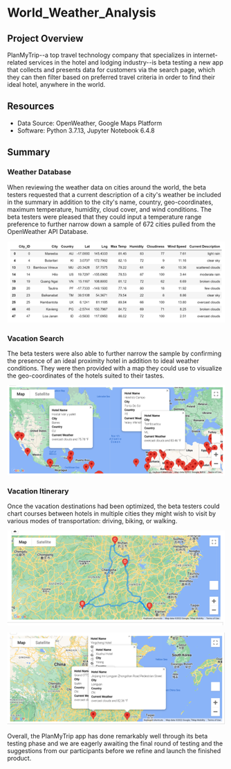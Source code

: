 # World_Weather_Analysis
## Project Overview
PlanMyTrip--a top travel technology company that specializes in internet-related services in the hotel and lodging industry--is beta testing a new app that collects and presents data for customers via the search page, which they can then filter based on preferred travel criteria in order to find their ideal hotel, anywhere in the world.
## Resources
- Data Source: OpenWeather, Google Maps Platform
- Software: Python 3.7.13, Jupyter Notebook 6.4.8
## Summary
### Weather Database
When reviewing the weather data on cities around the world, the beta testers requested that a current description of a city's weather be included in the summary in addition to the city's name, country, geo-coordinates, maximum temperature, humidity, cloud cover, and wind conditions. The beta testers were pleased that they could input a temperature range preference to further narrow down a sample of 672 cities pulled from the OpenWeather API Database.

![Preferred Cities](https://github.com/Jay-ni13/World_Weather_Analysis/blob/main/Vacation_Search/WeatherPy_preferred_cities.png)

### Vacation Search
The beta testers were also able to further narrow the sample by confirming the presence of an ideal proximity hotel in addition to ideal weather conditions. They were then provided with a map they could use to visualize the geo-coordinates of the hotels suited to their tastes.

![Vacation Map](https://github.com/Jay-ni13/World_Weather_Analysis/blob/main/Vacation_Search/WeatherPy_vacation_map.png)

### Vacation Itinerary
Once the vacation destinations had been optimized, the beta testers could chart courses between hotels in multiple cities they might wish to visit by various modes of transportation: driving, biking, or walking.

![Travel Map](https://github.com/Jay-ni13/World_Weather_Analysis/blob/main/Vacation_Itinerary/WeatherPy_travel_map.png)

![Hotel Markers](https://github.com/Jay-ni13/World_Weather_Analysis/blob/main/Vacation_Itinerary/WeatherPy_travel_map_markers.png)

Overall, the PlanMyTrip app has done remarkably well through its beta testing phase and we are eagerly awaiting the final round of testing and the suggestions from our participants before we refine and launch the finished product.
